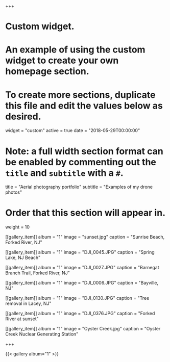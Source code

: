 +++
# Custom widget.
# An example of using the custom widget to create your own homepage section.
# To create more sections, duplicate this file and edit the values below as desired.
widget = "custom"
active = true
date = "2018-05-29T00:00:00"

# Note: a full width section format can be enabled by commenting out the `title` and `subtitle` with a `#`.
title = "Aerial photography portfolio"
subtitle = "Examples of my drone photos"

# Order that this section will appear in.
weight = 10

[[gallery_item]]
album = "1"
image = "sunset.jpg"
caption = "Sunrise Beach, Forked River, NJ"

[[gallery_item]]
album = "1"
image = "DJI_0045.JPG"
caption = "Spring Lake, NJ Beach"

[[gallery_item]]
album = "1"
image = "DJI_0027.JPG"
caption = "Barnegat Branch Trail, Forked River, NJ"

[[gallery_item]]
album = "1"
image = "DJI_0006.JPG"
caption = "Bayville, NJ"

[[gallery_item]]
album = "1"
image = "DJI_0130.JPG"
caption = "Tree removal in Lacey, NJ"

[[gallery_item]]
album = "1"
image = "DJI_0376.JPG"
caption = "Forked River at sunset"

[[gallery_item]]
album = "1"
image = "Oyster Creek.jpg"
caption = "Oyster Creek Nuclear Generating Station"

+++

{{< gallery album="1" >}}